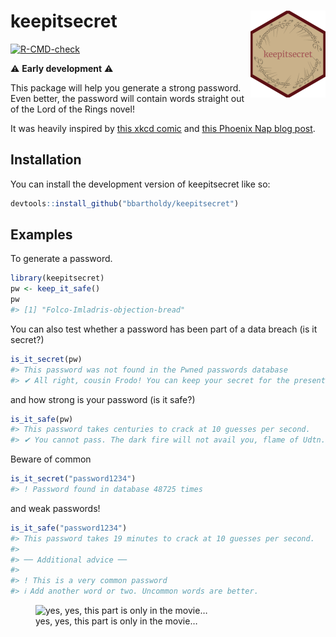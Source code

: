 
<!-- README.md is generated from README.Rmd. Please edit that file -->

# keepitsecret <img src="man/figures/logo.png" align="right" height="139" alt="" />

<!-- badges: start -->

[![R-CMD-check](https://github.com/bbartholdy/keepitsecret/actions/workflows/R-CMD-check.yaml/badge.svg)](https://github.com/bbartholdy/keepitsecret/actions/workflows/R-CMD-check.yaml)
<!-- badges: end -->

:warning: **Early development** :warning:

This package will help you generate a strong password. Even better, the
password will contain words straight out of the Lord of the Rings novel!

It was heavily inspired by [this xkcd comic](https://xkcd.com/936/) and
[this Phoenix Nap blog
post](https://phoenixnap.com/blog/strong-great-password-ideas).

## Installation

You can install the development version of keepitsecret like so:

``` r
devtools::install_github("bbartholdy/keepitsecret")
```

## Examples

To generate a password.

``` r
library(keepitsecret)
pw <- keep_it_safe()
pw
#> [1] "Folco-Imladris-objection-bread"
```

You can also test whether a password has been part of a data breach (is
it secret?)

``` r
is_it_secret(pw)
#> This password was not found in the Pwned passwords database
#> ✔ All right, cousin Frodo! You can keep your secret for the present, if you want to be mysterious.
```

and how strong is your password (is it safe?)

``` r
is_it_safe(pw)
#> This password takes centuries to crack at 10 guesses per second.
#> ✔ You cannot pass. The dark fire will not avail you, flame of Udtn. Go back to the Shadow! You cannot pass. You cannot pass!
```

Beware of common

``` r
is_it_secret("password1234")
#> ! Password found in database 48725 times
```

and weak passwords!

``` r
is_it_safe("password1234")
#> This password takes 19 minutes to crack at 10 guesses per second.
#> 
#> ── Additional advice ──
#> 
#> ! This is a very common password
#> ℹ Add another word or two. Uncommon words are better.
```

<figure>
<img src="https://i.imgflip.com/8gwn0y.jpg"
alt="yes, yes, this part is only in the movie…" />
<figcaption aria-hidden="true">yes, yes, this part is only in the
movie…</figcaption>
</figure>
